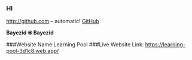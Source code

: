 ### HI
http://github.com – automatic! [GitHub](www.google.com) 

**Bayezid**
**⦿ Bayezid**

###Website Name:Learning Pool
###Live Website Link: https://learning-pool-3d1c8.web.app/
